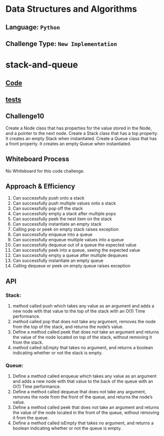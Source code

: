 # Data Structures and Algorithms

## Language: `Python`
## Challenge Type: `New Implementation`


# stack-and-queue
## [Code](https://github.com/mohammad-alshish/data-structures-and-algorithms/blob/main/stack_and_queue/stack_and_queue.py)
## [tests](https://github.com/mohammad-alshish/data-structures-and-algorithms/blob/main/tests/test_stack_and_queue.py)

## Challenge10

Create a Node class that has properties for the value stored in the Node, and a pointer to the next node.
Create a Stack class that has a top property. It creates an empty Stack when instantiated.
Create a Queue class that has a front property. It creates an empty Queue when instantiated.

## Whiteboard Process
No Whiteboard for this code challenge.

## Approach & Efficiency
1. Can successfully push onto a stack
2. Can successfully push multiple values onto a stack
3. Can successfully pop off the stack
4. Can successfully empty a stack after multiple pops
5. Can successfully peek the next item on the stack
6. Can successfully instantiate an empty stack
7. Calling pop or peek on empty stack raises exception
8. Can successfully enqueue into a queue
9. Can successfully enqueue multiple values into a queue
10. Can successfully dequeue out of a queue the expected value
11. Can successfully peek into a queue, seeing the expected value
12. Can successfully empty a queue after multiple dequeues
13. Can successfully instantiate an empty queue
14. Calling dequeue or peek on empty queue raises exception

## API
### Stack:
1. method called push which takes any value as an argument and adds a new node with that value to the top of the stack with an O(1) Time performance.
2. method called pop that does not take any argument, removes the node from the top of the stack, and returns the node’s value.
3. Define a method called peek that does not take an argument and returns the value of the node located on top of the stack, without removing it from the stack.
4. method called isEmpty that takes no argument, and returns a boolean indicating whether or not the stack is empty.
### Queue:
1. Define a method called enqueue which takes any value as an argument and adds a new node with that value to the back of the queue with an O(1) Time performance.
2. Define a method called dequeue that does not take any argument, removes the node from the front of the queue, and returns the node’s value.
3. Define a method called peek that does not take an argument and returns the value of the node located in the front of the queue, without removing it from the queue.
4. Define a method called isEmpty that takes no argument, and returns a boolean indicating whether or not the queue is empty.
